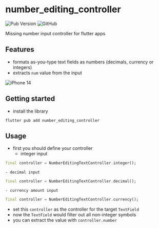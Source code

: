 # number_editing_controller

![Pub Version](https://img.shields.io/pub/v/number_editing_controller)
![GitHub](https://img.shields.io/github/license/nerdy-pro/flutter_number_editing_controller)

Missing number input controller for flutter apps

## Features

- formats as-you-type text fields as numbers (decimals, currency or integers)
- extracts `num` value from the input

![iPhone 14](https://github.com/nerdy-pro/flutter_number_editing_controller/blob/main/img/screenshot.gif)

## Getting started

- install the library

```shell
flutter pub add number_editing_controller
```


## Usage

- first you should define your controller
    - integer input
```dart
final controller = NumberEditingTextController.integer();
```
    - decimal input
```dart
final controller = NumberEditingTextController.decimal();
```
    - currency amount input
```dart
final controller = NumberEditingTextController.currency();
```

- set this `controller` as the controller for the target `TextField`
- now the `TextField` would filter out all non-integer symbols
- you can extract the value with `controller.number`
